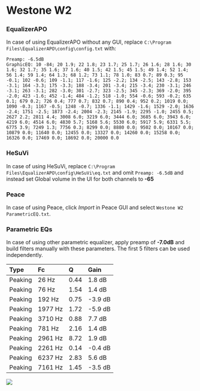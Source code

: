 # Westone W2

### EqualizerAPO
In case of using EqualizerAPO without any GUI, replace `C:\Program Files\EqualizerAPO\config\config.txt`
with:
```
Preamp: -6.5dB
GraphicEQ: 10 -84; 20 1.9; 22 1.8; 23 1.7; 25 1.7; 26 1.6; 28 1.6; 30 1.6; 32 1.7; 35 1.6; 37 1.6; 40 1.5; 42 1.5; 45 1.5; 49 1.4; 52 1.4; 56 1.4; 59 1.4; 64 1.3; 68 1.2; 73 1.1; 78 1.0; 83 0.7; 89 0.3; 95 -0.1; 102 -0.6; 109 -1.1; 117 -1.6; 125 -2.2; 134 -2.5; 143 -2.8; 153 -3.1; 164 -3.3; 175 -3.3; 188 -3.4; 201 -3.4; 215 -3.4; 230 -3.1; 246 -3.1; 263 -3.1; 282 -3.0; 301 -2.7; 323 -2.5; 345 -2.3; 369 -2.0; 395 -2.0; 423 -1.6; 452 -1.4; 484 -1.2; 518 -1.0; 554 -0.6; 593 -0.2; 635 0.1; 679 0.2; 726 0.4; 777 0.7; 832 0.7; 890 0.4; 952 0.2; 1019 0.0; 1090 -0.3; 1167 -0.5; 1248 -0.7; 1336 -1.1; 1429 -1.6; 1529 -2.0; 1636 -2.4; 1751 -2.5; 1873 -2.4; 2004 -2.3; 2145 -1.9; 2295 -1.0; 2455 0.5; 2627 2.2; 2811 4.4; 3008 6.0; 3219 6.0; 3444 6.0; 3685 6.0; 3943 6.0; 4219 6.0; 4514 6.0; 4830 5.7; 5168 5.6; 5530 6.0; 5917 5.9; 6331 5.5; 6775 3.9; 7249 1.3; 7756 0.3; 8299 0.0; 8880 0.0; 9502 0.0; 10167 0.0; 10879 0.0; 11640 0.0; 12455 0.0; 13327 0.0; 14260 0.0; 15258 0.0; 16326 0.0; 17469 0.0; 18692 0.0; 20000 0.0
```

### HeSuVi
In case of using HeSuVi, replace `C:\Program Files\EqualizerAPO\config\HeSuVi\eq.txt` and omit `Preamp:
-6.5dB` and instead set Global volume in the UI for both channels to **-65**

### Peace
In case of using Peace, click *Import* in Peace GUI and select `Westone W2 ParametricEQ.txt`.

### Parametric EQs
In case of using other parametric equalizer, apply preamp of **-7.0dB** and build filters manually with
these parameters. The first 5 filters can be used independently.

| Type    | Fc      |    Q | Gain    |
|:--------|:--------|:-----|:--------|
| Peaking | 26 Hz   | 0.44 | 1.8 dB  |
| Peaking | 76 Hz   | 1.54 | 1.4 dB  |
| Peaking | 192 Hz  | 0.75 | -3.9 dB |
| Peaking | 1977 Hz | 1.72 | -5.9 dB |
| Peaking | 3710 Hz | 0.88 | 7.7 dB  |
| Peaking | 781 Hz  | 2.16 | 1.4 dB  |
| Peaking | 2961 Hz | 8.72 | 1.9 dB  |
| Peaking | 2261 Hz | 0.14 | -0.4 dB |
| Peaking | 6237 Hz | 2.83 | 5.6 dB  |
| Peaking | 7161 Hz | 1.45 | -3.5 dB |

![](https://raw.githubusercontent.com/jaakkopasanen/AutoEq/master/results/headphonecom/sbaf-serious/Westone%20W2/Westone%20W2.png)